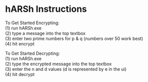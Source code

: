 # hARSh Instructions #  
  
To Get Started Encrypting:  
(1) run hARSh.exe  
(2) type a message into the top textbox  
(3) enter two prime numbers for p & q (numbers over 50 work best)  
(4) hit encrypt  
  
To Get Started Decrypting:  
(1) run hARSh.exe  
(2) type the encrypted message into the top textbox  
(3) enter the n and d values (d is represented by e in the ui)  
(4) hit decrypt  
